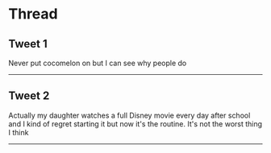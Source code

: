 # Thread

## Tweet 1

Never put cocomelon on but I can see why people do

---

## Tweet 2

Actually my daughter watches a full Disney movie every day after school and I kind of regret starting it but now it's the routine. It's not the worst thing I think

---

